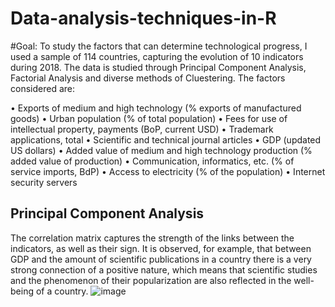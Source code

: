 # Data-analysis-techniques-in-R

#Goal: 
To study the factors that can determine technological progress, I used a sample of 114 countries, capturing the evolution of 10 indicators during 2018. The data is  studied through Principal Component Analysis, Factorial Analysis and diverse methods of Cluestering. The factors considered are:

• Exports of medium and high technology (% exports of manufactured goods)
• Urban population (% of total population)
• Fees for use of intellectual property, payments (BoP, current USD)
• Trademark applications, total
• Scientific and technical journal articles
• GDP (updated US dollars)
• Added value of medium and high technology production (% added value of production)
• Communication, informatics, etc. (% of service imports, BdP)
• Access to electricity (% of the population)
• Internet security servers

## Principal Component Analysis
The correlation matrix captures the strength of the links between the indicators, as well as their sign. It is observed, for example, that between GDP and the amount of scientific publications in a country there is a very strong connection of a positive nature, which means that scientific studies and the phenomenon of their popularization are also reflected in the well-being of a country.
![image](https://user-images.githubusercontent.com/101098099/222461471-d5b9e94e-5419-48a7-8855-75111fad0c0f.png)
